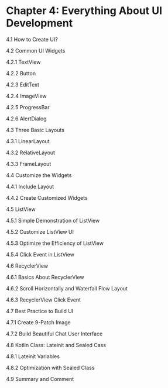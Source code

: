 
# Chapter 4: Everything About UI Development

4.1 How to Create UI?

4.2 Common UI Widgets

4.2.1 TextView

4.2.2 Button

4.2.3 EditText

4.2.4 ImageView

4.2.5 ProgressBar

4.2.6 AlertDialog


4.3 Three Basic Layouts

4.3.1 LinearLayout

4.3.2 RelativeLayout

4.3.3 FrameLayout

4.4 Customize the Widgets

4.4.1 Include Layout

4.4.2 Create Customized Widgets


4.5 ListView

4.5.1 Simple Demonstration of ListView

4.5.2 Customize ListView UI

4.5.3 Optimize the Efficiency of ListView

4.5.4 Click Event in ListView

4.6 RecyclerView

4.6.1 Basics About RecyclerView

4.6.2 Scroll Horizontally and Waterfall Flow Layout

4.6.3 RecyclerView Click Event


4.7 Best Practice to Build UI

4.7.1 Create 9-Patch Image

4.7.2 Build Beautiful Chat User Interface

4.8 Kotlin Class: Lateinit and Sealed Cass

4.8.1 Lateinit Variables

4.8.2 Optimization with Sealed Class

4.9 Summary and Comment